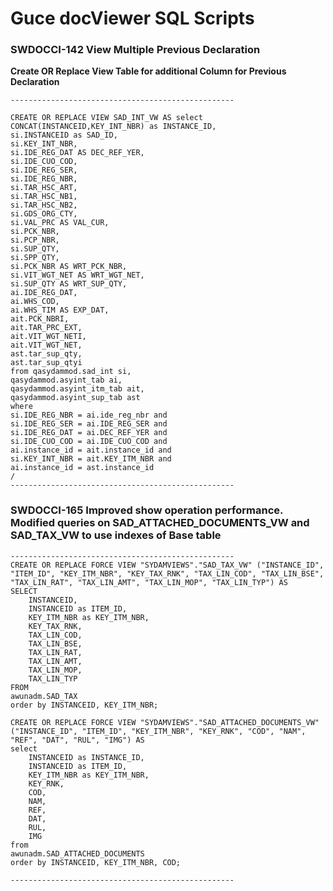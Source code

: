 # **Guce docViewer SQL Scripts**


### SWDOCCI-142 View Multiple Previous Declaration
**Create OR Replace View Table for additional Column for Previous Declaration**

    --------------------------------------------------

    CREATE OR REPLACE VIEW SAD_INT_VW AS select
    CONCAT(INSTANCEID,KEY_INT_NBR) as INSTANCE_ID,
    si.INSTANCEID as SAD_ID,
    si.KEY_INT_NBR,
    si.IDE_REG_DAT AS DEC_REF_YER,
    si.IDE_CUO_COD,
    si.IDE_REG_SER,
    si.IDE_REG_NBR,
    si.TAR_HSC_ART,
    si.TAR_HSC_NB1,
    si.TAR_HSC_NB2,
    si.GDS_ORG_CTY,
    si.VAL_PRC AS VAL_CUR,
    si.PCK_NBR,
    si.PCP_NBR,
    si.SUP_QTY,
    si.SPP_QTY,
    si.PCK_NBR AS WRT_PCK_NBR,
    si.VIT_WGT_NET AS WRT_WGT_NET,
    si.SUP_QTY AS WRT_SUP_QTY,
    ai.IDE_REG_DAT,
    ai.WHS_COD,
    ai.WHS_TIM AS EXP_DAT,
    ait.PCK_NBRI,
    ait.TAR_PRC_EXT,
    ait.VIT_WGT_NETI,
    ait.VIT_WGT_NET,
    ast.tar_sup_qty,
    ast.tar_sup_qtyi
    from qasydammod.sad_int si,
    qasydammod.asyint_tab ai,
    qasydammod.asyint_itm_tab ait,
    qasydammod.asyint_sup_tab ast
    where
    si.IDE_REG_NBR = ai.ide_reg_nbr and
    si.IDE_REG_SER = ai.IDE_REG_SER and 
    si.IDE_REG_DAT = ai.DEC_REF_YER and
    si.IDE_CUO_COD = ai.IDE_CUO_COD and
    ai.instance_id = ait.instance_id and
    si.KEY_INT_NBR = ait.KEY_ITM_NBR and
    ai.instance_id = ast.instance_id
    /
    --------------------------------------------------
    
### SWDOCCI-165 Improved show operation performance. Modified queries on SAD_ATTACHED_DOCUMENTS_VW and SAD_TAX_VW to use indexes of Base table

    --------------------------------------------------
    CREATE OR REPLACE FORCE VIEW "SYDAMVIEWS"."SAD_TAX_VW" ("INSTANCE_ID", "ITEM_ID", "KEY_ITM_NBR", "KEY_TAX_RNK", "TAX_LIN_COD", "TAX_LIN_BSE", "TAX_LIN_RAT", "TAX_LIN_AMT", "TAX_LIN_MOP", "TAX_LIN_TYP") AS 
    SELECT 
        INSTANCEID,
        INSTANCEID as ITEM_ID,
        KEY_ITM_NBR as KEY_ITM_NBR,
        KEY_TAX_RNK,
        TAX_LIN_COD,
        TAX_LIN_BSE,
        TAX_LIN_RAT,
        TAX_LIN_AMT,
        TAX_LIN_MOP,
        TAX_LIN_TYP
    FROM 
    awunadm.SAD_TAX
    order by INSTANCEID, KEY_ITM_NBR;
 
    CREATE OR REPLACE FORCE VIEW "SYDAMVIEWS"."SAD_ATTACHED_DOCUMENTS_VW" ("INSTANCE_ID", "ITEM_ID", "KEY_ITM_NBR", "KEY_RNK", "COD", "NAM", "REF", "DAT", "RUL", "IMG") AS 
    select
        INSTANCEID as INSTANCE_ID,
        INSTANCEID as ITEM_ID,
        KEY_ITM_NBR as KEY_ITM_NBR,
        KEY_RNK,
        COD,
        NAM,
        REF,
        DAT,
        RUL,
        IMG
    from 
    awunadm.SAD_ATTACHED_DOCUMENTS
    order by INSTANCEID, KEY_ITM_NBR, COD;
    
    --------------------------------------------------

   